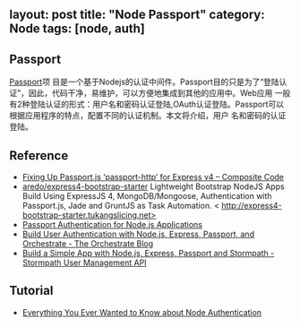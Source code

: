 layout: post
title: "Node Passport"
category: Node
tags: [node, auth]
--- 

## Passport

[Passport](http://passportjs.org/)项 目是一个基于Nodejs的认证中间件。Passport目的只是为了“登陆认证”，因此，代码干净，易维护，可以方便地集成到其他的应用中。Web应用 一般有2种登陆认证的形式：用户名和密码认证登陆,OAuth认证登陆。Passport可以根据应用程序的特点，配置不同的认证机制。本文将介绍，用户 名和密码的认证登陆。

## Reference

- [Fixing Up Passport.js ‘passport-http’ for Express v4 – Composite Code](http://compositecode.com/2014/04/29/fixing-up-passport-js-passport-http-for-express-v4/)
- [aredo/express4-bootstrap-starter](https://github.com/aredo/express4-bootstrap-starter) Lightweight Bootstrap NodeJS Apps Build Using ExpressJS 4, MongoDB/Mongoose, Authentication with Passport.js, Jade and GruntJS as Task Automation. < 
http://express4-bootstrap-starter.tukangslicing.net>
- [Passport Authentication for Node.js Applications](http://www.sitepoint.com/passport-authentication-for-nodejs-applications/)
- [Build User Authentication with Node.js, Express, Passport, and Orchestrate - The Orchestrate Blog](http://orchestrate.io/blog/2014/06/26/build-user-authentication-with-node-js-express-passport-and-orchestrate)
- [Build a Simple App with Node.js, Express, Passport and Stormpath - Stormpath User Management API](https://stormpath.com/blog/build-app-nodejs-express-passport-stormpath/)

## Tutorial

- [Everything You Ever Wanted to Know about Node Authentication](https://www.youtube.com/watch?v=FkPqcIJvEPk)